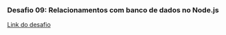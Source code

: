 <h3>
  Desafio 09: Relacionamentos com banco de dados no Node.js
</h3>

[Link do desafio](https://github.com/Rocketseat/bootcamp-gostack-desafios/tree/master/desafio-database-relations)
